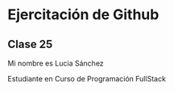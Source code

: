 # Ejercitación de Github

## Clase 25

Mi nombre es Lucia Sánchez

Estudiante en Curso de Programación FullStack 
